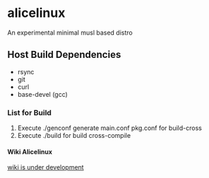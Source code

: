 # alicelinux
An experimental minimal musl based distro

## Host Build Dependencies
* rsync
* git
* curl
* base-devel (gcc)

### List for Build
1. Execute ./genconf generate main.conf pkg.conf for build-cross 
2. Execute ./build for build cross-compile

#### Wiki Alicelinux
[wiki is under development](https://github.com/walber-vaz/alicelinux/wiki)
